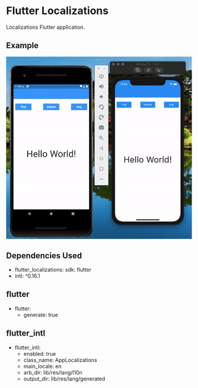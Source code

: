 # Flutter Localizations

Localizations Flutter application.

## Example
![Alt Text](https://github.com/nesprasit/flutter/blob/main/flutter_localizations_example/example.gif)

## Dependencies Used
 - flutter_localizations:
    sdk: flutter
 - intl: ^0.16.1

## flutter
 - flutter:
   - generate: true

## flutter_intl
 - flutter_intl:
   - enabled: true
   - class_name: AppLocalizations
   - main_locale: en
   - arb_dir: lib/res/lang/l10n
   - output_dir: lib/res/lang/generated
